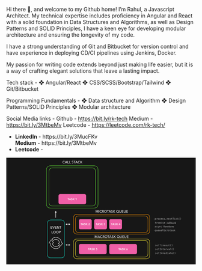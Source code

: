 Hi there 👋, and welcome to my Github home! I’m Rahul, a Javascript Architect. My technical expertise includes proficiency in Angular and React with a solid foundation in Data Structures and Algorithms, as well as Design Patterns and SOLID Principles, I have a keen eye for developing modular architecture and ensuring the longevity of my code.

I have a strong understanding of Git and Bitbucket for version control and have experience in deploying CD/CI pipelines using Jenkins, Docker.

My passion for writing code extends beyond just making life easier, but it is a way of crafting elegant solutions that leave a lasting impact.

Tech stack -
❖ Angular/React
❖ CSS/SCSS/Bootstrap/Tailwind
❖ Git/Bitbucket

Programming Fundamentals -
❖ Data structure and Algorithm
❖ Design Patterns/SOLID Principles
❖ Modular architecture


Social Media links -
Github - https://bit.ly/rk-tech
Medium - https://bit.ly/3MtbeMv
Leetcode - https://leetcode.com/rk-tech/

<ul>
    <li>
        <b>LinkedIn</b> - <a href="https://bit.ly/3MucFKv" target="_blank"></a> https://bit.ly/3MucFKv</li>
        <b>Medium</b> - <a href="https://bit.ly/3MtbeMv" target="_blank"></a> https://bit.ly/3MtbeMv</li>
    <li>
        <b>Leetcode</b> - <a href="https://leetcode.com/rk-tech/" target="_blank"></a>
</ul>





<p align="center"><img src="./nodejs.gif"> </p>

